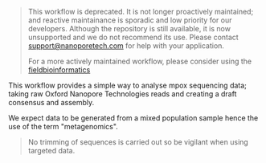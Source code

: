 > This workflow is deprecated. It is not longer proactively
> maintained; and reactive maintainance is sporadic and low priority for our
> developers. Although the repository is still available, it is now unsupported
> and we do not recommend its use. Please contact support@nanoporetech.com for
> help with your application.
>
> For a more actively maintained workflow, please consider using the
> [fieldbioinformatics](https://github.com/artic-network/fieldbioinformatics/)


This workflow provides a simple way to analyse mpox sequencing data; taking
raw Oxford Nanopore Technologies reads and creating a draft consensus and assembly.

We expect data to be generated from a mixed population sample hence the use of the term "metagenomics".

> No trimming of sequences is carried out so be vigilant when using targeted data.
